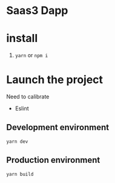 # Saas3 Dapp

# install 
1. `yarn` or `npm i`

# Launch the project
Need to calibrate
- Eslint
## Development environment
`yarn dev`

## Production environment
`yarn build`